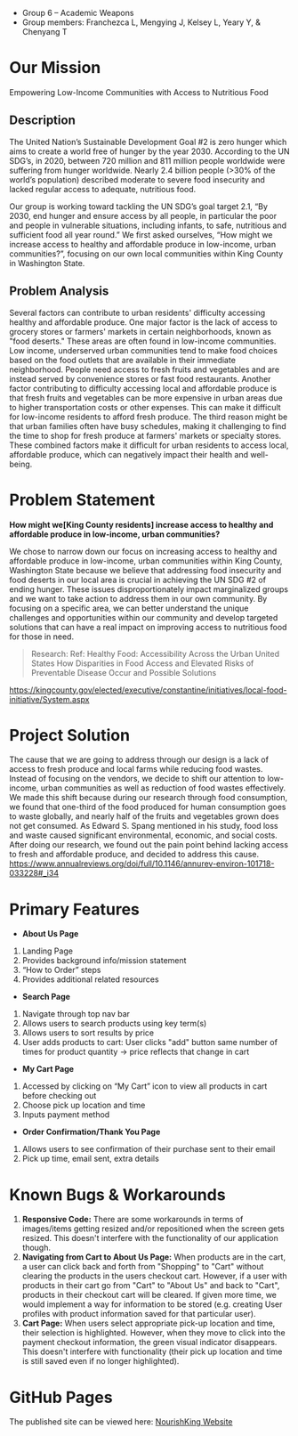 
- Group 6 – Academic Weapons
- Group members: Franchezca L, Mengying J, Kelsey L, Yeary Y, & Chenyang T



# Our Mission

Empowering Low-Income Communities with Access to Nutritious Food

## Description
The United Nation’s Sustainable Development Goal #2 is zero hunger which aims to create a world free of hunger by the year 2030. According to the UN SDG’s, in 2020, between 720 million and 811 million people worldwide were suffering from hunger worldwide. Nearly 2.4 billion people (>30% of the world’s population) described moderate to severe food insecurity and lacked regular access to adequate, nutritious food.

Our group is working toward tackling the UN SDG’s goal target 2.1, “By 2030, end hunger and ensure access by all people, in particular the poor and people in vulnerable situations, including infants, to safe, nutritious and sufficient food all year round.” We first asked ourselves, “How might we increase access to healthy and affordable produce in low-income, urban communities?”, focusing on our own local communities within King County in Washington State.

## Problem Analysis
Several factors can contribute to urban residents' difficulty accessing healthy and affordable produce. One major factor is the lack of access to grocery stores or farmers' markets in certain neighborhoods, known as "food deserts." These areas are often found in low-income communities. Low income, underserved urban communities tend to make food choices based on the food outlets that are available in their immediate neighborhood. People need access to fresh fruits and vegetables and are instead served by convenience stores or fast food restaurants. Another factor contributing to difficulty accessing local and affordable produce is that fresh fruits and vegetables can be more expensive in urban areas due to higher transportation costs or other expenses. This can make it difficult for low-income residents to afford fresh produce. The third reason might be that urban families often have busy schedules, making it challenging to find the time to shop for fresh produce at farmers' markets or specialty stores. These combined factors make it difficult for urban residents to access local, affordable produce, which can negatively impact their health and well-being.


# Problem Statement

**How might we[King County residents] increase access to healthy and affordable produce in low-income, urban communities?**

We chose to narrow down our focus on increasing access to healthy and affordable produce in low-income, urban communities within King County, Washington State because we believe that addressing food insecurity and food deserts in our local area is crucial in achieving the UN SDG #2 of ending hunger. These issues disproportionately impact marginalized groups and we want to take action to address them in our own community. By focusing on a specific area, we can better understand the unique challenges and opportunities within our community and develop targeted solutions that can have a real impact on improving access to nutritious food for those in need.



>Research:
Ref: Healthy Food: Accessibility Across the Urban United States How Disparities in Food Access and Elevated Risks of Preventable Disease Occur and Possible Solutions

https://kingcounty.gov/elected/executive/constantine/initiatives/local-food-initiative/System.aspx


# Project Solution

The cause that we are going to address through our design is a lack of access to fresh produce and local farms while reducing food wastes. Instead of focusing on the vendors, we decide to shift our attention to low-income, urban communities as well as reduction of food wastes effectively. We made this shift because during our research through food consumption, we found that one-third of the food produced for human consumption goes to waste globally, and nearly half of the fruits and vegetables grown does not get consumed. As Edward S. Spang mentioned in his study, food loss and waste caused significant environmental, economic, and social costs. After doing our research, we found out the pain point behind lacking access to fresh and affordable produce, and decided to address this cause.
https://www.annualreviews.org/doi/full/10.1146/annurev-environ-101718-033228#_i34


# Primary Features

-  **About Us Page**
1. Landing Page
2. Provides background info/mission statement
3. “How to Order” steps
4. Provides additional related resources

- **Search Page**
1. Navigate through top nav bar
2. Allows users to search products using key term(s)
3. Allows users to sort results by price
4. User adds products to cart: User  clicks "add" button same number of times for product quantity → price reflects that change in cart

- **My Cart Page**
1. Accessed by clicking on “My Cart” icon to view all products in cart before checking out
2. Choose pick up location and time
3. Inputs payment method

- **Order Confirmation/Thank You Page**
1. Allows users to see confirmation of their purchase sent to their email
2. Pick up time, email sent, extra details

# Known Bugs & Workarounds
1. **Responsive Code:** There are some workarounds in terms of images/items getting resized and/or 
repositioned when the screen gets resized. This doesn't interfere with the functionality of our 
application though.
2. **Navigating from Cart to About Us Page:** When products are in the cart, a user can click back and forth from "Shopping" to "Cart" without clearing the products in the users checkout cart. However, if a user with products in their cart go from "Cart" to "About Us" and back to "Cart", products in their checkout cart will be cleared. If given more time, we would implement a way for information to be stored (e.g. creating User profiles with product information saved for that particular user).
3. **Cart Page:** When users select appropriate pick-up location and time, their selection is highlighted. However, when they move to click into the payment checkout information, the green visual indicator disappears. This doesn't interfere with functionality (their pick up location and time is still saved even if no longer highlighted).

# GitHub Pages
The published site can be viewed here: [NourishKing Website](https://nourish-king.vercel.app/)
